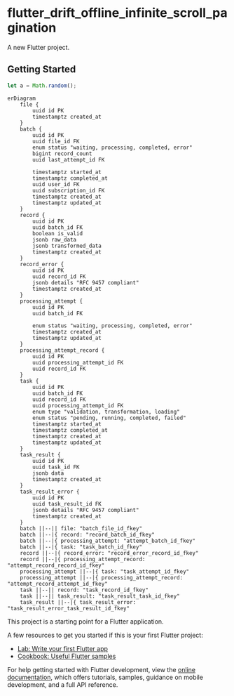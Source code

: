 # flutter_drift_offline_infinite_scroll_pagination 

A new Flutter project.

## Getting Started

```typescript
let a = Math.random();
```

```mermaid
erDiagram 
    file {
        uuid id PK 
        timestamptz created_at
    }
    batch {
        uuid id PK
        uuid file_id FK
        enum status "waiting, processing, completed, error" 
        bigint record_count
        uuid last_attempt_id FK
        
        timestamptz started_at
        timestamptz completed_at
        uuid user_id FK
        uuid subscription_id FK
        timestamptz created_at
        timestamptz updated_at
    }
    record {
        uuid id PK
        uuid batch_id FK
        boolean is_valid
        jsonb raw_data
        jsonb transformed_data
        timestamptz created_at
    }
    record_error {
        uuid id PK
        uuid record_id FK
        jsonb details "RFC 9457 compliant"
        timestamptz created_at
    }
    processing_attempt {
        uuid id PK
        uuid batch_id FK
        
        enum status "waiting, processing, completed, error" 
        timestamptz created_at
        timestamptz updated_at
    }
    processing_attempt_record {
        uuid id PK
        uuid processing_attempt_id FK
        uuid record_id FK
    }
    task {
        uuid id PK
        uuid batch_id FK
        uuid record_id FK
        uuid processing_attempt_id FK
        enum type "validation, transformation, loading"
        enum status "pending, running, completed, failed"
        timestamptz started_at
        timestamptz completed_at
        timestamptz created_at
        timestamptz updated_at
    }
    task_result {
        uuid id PK
        uuid task_id FK
        jsonb data
        timestamptz created_at
    }
    task_result_error {
        uuid id PK
        uuid task_result_id FK
        jsonb details "RFC 9457 compliant"
        timestamptz created_at
    }
    batch ||--|| file: "batch_file_id_fkey"
    batch ||--|{ record: "record_batch_id_fkey"
    batch ||--|{ processing_attempt: "attempt_batch_id_fkey"
    batch ||--|{ task: "task_batch_id_fkey"
    record ||--|{ record_error: "record_error_record_id_fkey"
    record ||--|{ processing_attempt_record: "attempt_record_record_id_fkey"
    processing_attempt ||--|{ task: "task_attempt_id_fkey"
    processing_attempt ||--|{ processing_attempt_record: "attempt_record_attempt_id_fkey"
    task ||--|| record: "task_record_id_fkey"
    task ||--|| task_result: "task_result_task_id_fkey"
    task_result ||--|{ task_result_error: "task_result_error_task_result_id_fkey"
```

This project is a starting point for a Flutter application.

A few resources to get you started if this is your first Flutter project:

- [Lab: Write your first Flutter app](https://docs.flutter.dev/get-started/codelab)
- [Cookbook: Useful Flutter samples](https://docs.flutter.dev/cookbook)

For help getting started with Flutter development, view the
[online documentation](https://docs.flutter.dev/), which offers tutorials,
samples, guidance on mobile development, and a full API reference.
